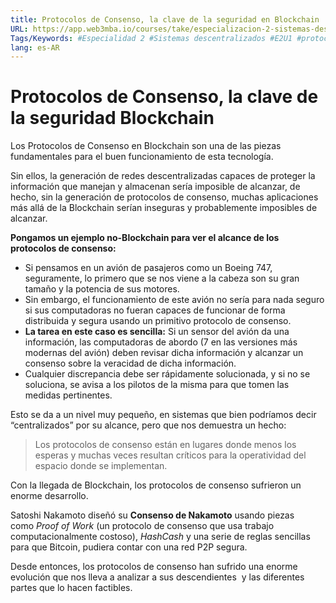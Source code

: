 ```yaml
---
title: Protocolos de Consenso, la clave de la seguridad en Blockchain
URL: https://app.web3mba.io/courses/take/especializacion-2-sistemas-descentralizados/texts/41284717-1-1-protocolos-de-consenso-la-clave-de-la-seguridad-en-blockchain
Tags/Keywords: #Especialidad 2 #Sistemas descentralizados #E2U1 #protocolos de consenso #seguridad blockchain #seguridad #blockchain
lang: es-AR
---
```

# Protocolos de Consenso, la clave de la seguridad Blockchain

Los Protocolos de Consenso en Blockchain son una de las piezas fundamentales para el buen funcionamiento de esta tecnología.

Sin ellos, la generación de redes descentralizadas capaces de proteger la información que manejan y almacenan sería imposible de alcanzar, de hecho, sin la generación de protocolos de consenso, muchas aplicaciones más allá de la Blockchain serían inseguras y probablemente imposibles de alcanzar. 

**Pongamos un ejemplo no-Blockchain para ver el alcance de los protocolos de consenso:** 

- Si pensamos en un avión de pasajeros como un Boeing 747, seguramente, lo primero que se nos viene a la cabeza son su gran tamaño y la potencia de sus motores. 
- Sin embargo, el funcionamiento de este avión no sería para nada seguro si sus computadoras no fueran capaces de funcionar de forma distribuida y segura usando un primitivo protocolo de consenso. 
- **La tarea en este caso es sencilla:** Si un sensor del avión da una información, las computadoras de abordo (7 en las versiones más modernas del avión) deben revisar dicha información y alcanzar un consenso sobre la veracidad de dicha información. 
- Cualquier discrepancia debe ser rápidamente solucionada, y si no se soluciona, se avisa a los pilotos de la misma para que tomen las medidas pertinentes.

Esto se da a un nivel muy pequeño, en sistemas que bien podríamos decir “centralizados” por su alcance, pero que nos demuestra un hecho: 
> Los protocolos de consenso están en lugares donde menos los esperas y muchas veces resultan críticos para la operatividad del espacio donde se implementan. 

Con la llegada de Blockchain, los protocolos de consenso sufrieron un enorme desarrollo.

Satoshi Nakamoto diseñó su **Consenso de Nakamoto** usando piezas como _Proof of Work_ (un protocolo de consenso que usa trabajo computacionalmente costoso), _HashCash_ y una serie de reglas sencillas para que Bitcoin, pudiera contar con una red P2P segura. 

Desde entonces, los protocolos de consenso han sufrido una enorme evolución que nos lleva a analizar a sus descendientes  y las diferentes partes que lo hacen factibles.
